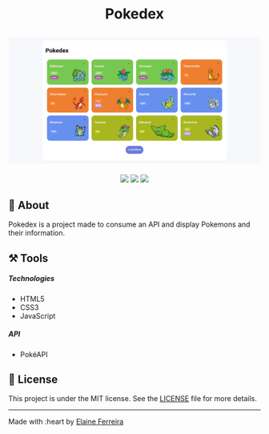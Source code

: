 <h1 align="center">Pokedex</h1>

<h2 align="center">
<img src="./assets/img/banner-Pokedex.png" target="_blank"></a>
</h2>

<div align="center">
  <img src="https://img.shields.io/badge/HTML5-E34F26?style=flat&logo=html5&logoColor=white">
  <img src="https://img.shields.io/badge/CSS3-1572B6?style=flat&logo=css3&logoColor=white">
  <img src="https://img.shields.io/badge/JavaScript-F7DF1E?style=flat&logo=javascript&logoColor=black">
</div>

## 📘 About
Pokedex is a project made to consume an API and display Pokemons and their information.

## ⚒️ Tools
##### Technologies
- HTML5
- CSS3
- JavaScript

##### API
- PokéAPI

## 📄 License
This project is under the MIT license. See the [LICENSE](https://github.com/elainefs/bootcamps-dio/blob/main/LICENCE) file for more details.

<hr>

Made with :heart by [Elaine Ferreira](https://github.com/elainefs)
